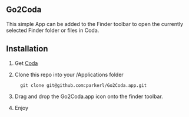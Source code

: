 Go2Coda
----------------------------

This simple App can be added to the Finder toolbar to open the currently selected Finder folder or files in Coda.

Installation
----------------------------

1. Get [Coda](http://www.panic.com/coda/)

2. Clone this repo into your /Applications folder 

         git clone git@github.com:parkerl/Go2Coda.app.git

3. Drag and drop the Go2Coda.app icon onto the finder toolbar.

4. Enjoy

